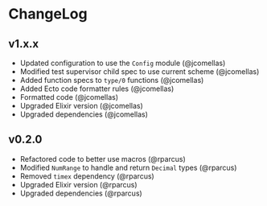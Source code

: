 # ChangeLog

## v1.x.x

- Updated configuration to use the `Config` module (@jcomellas)
- Modified test supervisor child spec to use current scheme (@jcomellas)
- Added function specs to `type/0` functions (@jcomellas)
- Added Ecto code formatter rules (@jcomellas)
- Formatted code (@jcomellas)
- Upgraded Elixir version (@jcomellas)
- Upgraded dependencies (@jcomellas)

## v0.2.0

- Refactored code to better use macros (@rparcus)
- Modified `NumRange` to handle and return `Decimal` types (@rparcus)
- Removed `timex` dependency (@rparcus)
- Upgraded Elixir version (@rparcus)
- Upgraded dependencies (@rparcus)
